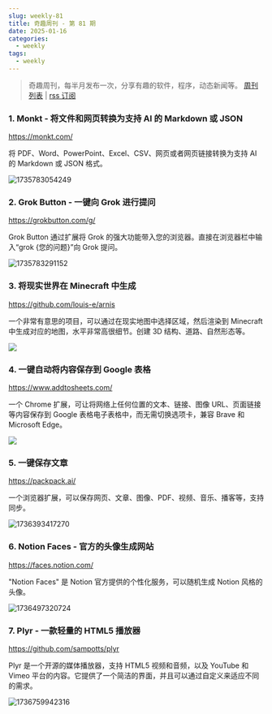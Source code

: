 ```yaml
---
slug: weekly-81
title: 奇趣周刊 - 第 81 期
date: 2025-01-16
categories:
  - weekly
tags:
  - weekly
---
```


> 奇趣周刊，每半月发布一次，分享有趣的软件，程序，动态新闻等。 [周刊列表](/categories/weekly/) | [rss 订阅](/categories/weekly/index.xml)

### 1. Monkt - 将文件和网页转换为支持 AI 的 Markdown 或 JSON

https://monkt.com/

将 PDF、Word、PowerPoint、Excel、CSV、网页或者网页链接转换为支持 AI 的 Markdown 或 JSON 格式。

![1735783054249](https://imgurl.zishu.me/2025/01/1735783054249.webp)

### 2. Grok Button - 一键向 Grok 进行提问

https://grokbutton.com/g/

Grok Button 通过扩展将 Grok 的强大功能带入您的浏览器。直接在浏览器栏中输入“grok {您的问题}”向 Grok 提问。

![1735783291152](https://imgurl.zishu.me/2025/01/1735783291152.webp)

### 3. 将现实世界在 Minecraft 中生成

https://github.com/louis-e/arnis

一个非常有意思的项目，可以通过在现实地图中选择区域，然后渲染到 Minecraft 中生成对应的地图，水平非常高很细节。创建 3D 结构、道路、自然形态等。

![](https://github.com/louis-e/arnis/raw/main/gitassets/mc.gif?raw=true)

### 4. 一键自动将内容保存到 Google 表格

https://www.addtosheets.com/

一个 Chrome 扩展，可让将网络上任何位置的文本、链接、图像 URL、页面链接等内容保存到 Google 表格电子表格中，而无需切换选项卡，兼容 Brave 和 Microsoft Edge。

![](https://cdn.addtosheets.com/addtosheets-save-links.gif)

### 5. 一键保存文章

https://packpack.ai/

一个浏览器扩展，可以保存网页、文章、图像、PDF、视频、音乐、播客等，支持同步。

![1736393417270](https://imgurl.zishu.me/2025/01/1736393417270.webp)

### 6. Notion Faces - 官方的头像生成网站

https://faces.notion.com/

"Notion Faces" 是 Notion 官方提供的个性化服务，可以随机生成 Notion 风格的头像。

![1736497320724](https://imgurl.zishu.me/2025/01/1736497320724.webp)

### 7. Plyr - 一款轻量的 HTML5 播放器

https://github.com/sampotts/plyr

Plyr 是一个开源的媒体播放器，支持 HTML5 视频和音频，以及 YouTube 和 Vimeo 平台的内容。它提供了一个简洁的界面，并且可以通过自定义来适应不同的需求。

![1736759942316](https://imgurl.zishu.me/2025/01/1736759942316.webp)
